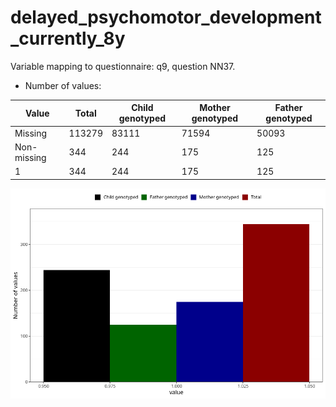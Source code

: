 # delayed_psychomotor_development_currently_8y
Variable mapping to questionnaire: q9, question NN37.
- Number of values:

| Value | Total | Child genotyped | Mother genotyped | Father genotyped |
| ----- | ----- | --------------- | ---------------- | ---------------- |
| Missing | 113279 | 83111 | 71594 | 50093 |
| Non-missing | 344 | 244 | 175 | 125 |
| 1 | 344 | 244 | 175 | 125 |



![](delayed_psychomotor_development_currently_8y_n.png)



